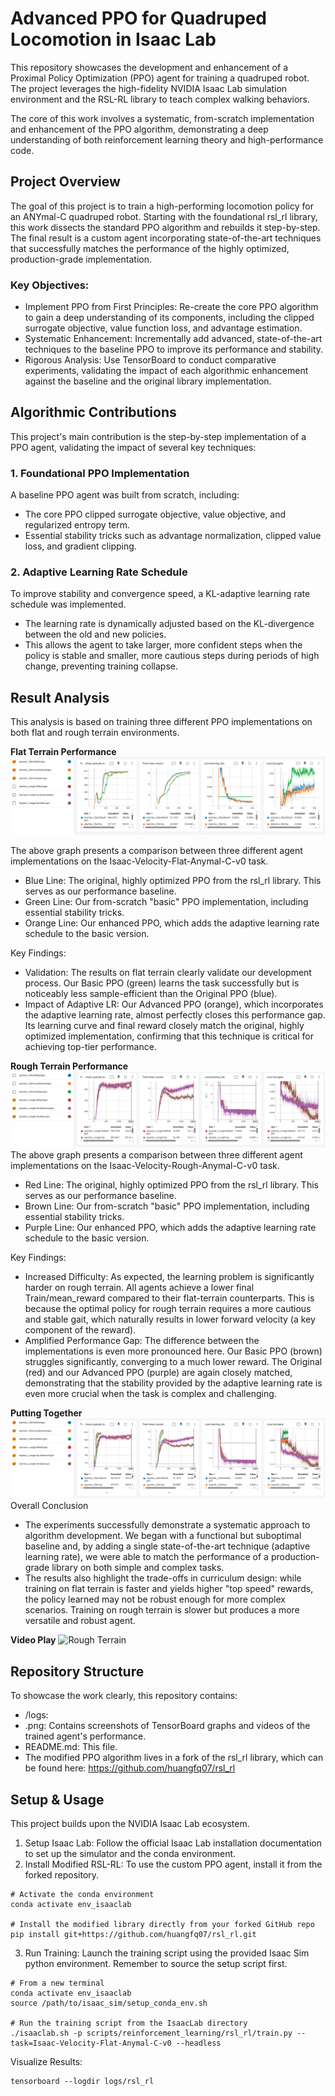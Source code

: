 # Advanced PPO for Quadruped Locomotion in Isaac Lab

This repository showcases the development and enhancement of a Proximal Policy Optimization (PPO) agent for training a quadruped robot. The project leverages the high-fidelity NVIDIA Isaac Lab simulation environment and the RSL-RL library to teach complex walking behaviors.

The core of this work involves a systematic, from-scratch implementation and enhancement of the PPO algorithm, demonstrating a deep understanding of both reinforcement learning theory and high-performance code.

## Project Overview
The goal of this project is to train a high-performing locomotion policy for an ANYmal-C quadruped robot. Starting with the foundational rsl_rl library, this work dissects the standard PPO algorithm and rebuilds it step-by-step. The final result is a custom agent incorporating state-of-the-art techniques that successfully matches the performance of the highly optimized, production-grade implementation.

### Key Objectives:
- Implement PPO from First Principles: Re-create the core PPO algorithm to gain a deep understanding of its components, including the clipped surrogate objective, value function loss, and advantage estimation.
- Systematic Enhancement: Incrementally add advanced, state-of-the-art techniques to the baseline PPO to improve its performance and stability.
- Rigorous Analysis: Use TensorBoard to conduct comparative experiments, validating the impact of each algorithmic enhancement against the baseline and the original library implementation.

## Algorithmic Contributions
This project's main contribution is the step-by-step implementation of a PPO agent, validating the impact of several key techniques:

### 1. Foundational PPO Implementation
A baseline PPO agent was built from scratch, including:
- The core PPO clipped surrogate objective, value objective, and regularized entropy term.
- Essential stability tricks such as advantage normalization, clipped value loss, and gradient clipping.

### 2. Adaptive Learning Rate Schedule
To improve stability and convergence speed, a KL-adaptive learning rate schedule was implemented.
- The learning rate is dynamically adjusted based on the KL-divergence between the old and new policies.
- This allows the agent to take larger, more confident steps when the policy is stable and smaller, more cautious steps during periods of high change, preventing training collapse.

## Result Analysis
This analysis is based on training three different PPO implementations on both flat and rough terrain environments.

**Flat Terrain Performance**
![Comparison Results under Flat Terrain](flat_terrain.png)

The above graph presents a comparison between three different agent implementations on the Isaac-Velocity-Flat-Anymal-C-v0 task.
- Blue Line: The original, highly optimized PPO from the rsl_rl library. This serves as our performance baseline.
- Green Line: Our from-scratch "basic" PPO implementation, including essential stability tricks.
- Orange Line: Our enhanced PPO, which adds the adaptive learning rate schedule to the basic version.

Key Findings:
- Validation: The results on flat terrain clearly validate our development process. Our Basic PPO (green) learns the task successfully but is noticeably less sample-efficient than the Original PPO (blue).
- Impact of Adaptive LR: Our Advanced PPO (orange), which incorporates the adaptive learning rate, almost perfectly closes this performance gap. Its learning curve and final reward closely match the original, highly optimized implementation, confirming that this technique is critical for achieving top-tier performance.

**Rough Terrain Performance**
![Comparison Results under Rough Terrain](rough_terrain.png)
The above graph presents a comparison between three different agent implementations on the Isaac-Velocity-Rough-Anymal-C-v0 task.
- Red Line: The original, highly optimized PPO from the rsl_rl library. This serves as our performance baseline.
- Brown Line: Our from-scratch "basic" PPO implementation, including essential stability tricks.
- Purple Line: Our enhanced PPO, which adds the adaptive learning rate schedule to the basic version.

Key Findings:
- Increased Difficulty: As expected, the learning problem is significantly harder on rough terrain. All agents achieve a lower final Train/mean_reward compared to their flat-terrain counterparts. This is because the optimal policy for rough terrain requires a more cautious and stable gait, which naturally results in lower forward velocity (a key component of the reward).
- Amplified Performance Gap: The difference between the implementations is even more pronounced here. Our Basic PPO (brown) struggles significantly, converging to a much lower reward. The Original (red) and our Advanced PPO (purple) are again closely matched, demonstrating that the stability provided by the adaptive learning rate is even more crucial when the task is complex and challenging.

**Putting Together**
![Comparison Results under Flat and Rough Terrains](together.png)
Overall Conclusion
- The experiments successfully demonstrate a systematic approach to algorithm development. We began with a functional but suboptimal baseline and, by adding a single state-of-the-art technique (adaptive learning rate), we were able to match the performance of a production-grade library on both simple and complex tasks.
- The results also highlight the trade-offs in curriculum design: while training on flat terrain is faster and yields higher "top speed" rewards, the policy learned may not be robust enough for more complex scenarios. Training on rough terrain is slower but produces a more versatile and robust agent.

**Video Play**
![Rough Terrain](rough_terrain.gif)
## Repository Structure
To showcase the work clearly, this repository contains:
- /logs: 
- .png: Contains screenshots of TensorBoard graphs and videos of the trained agent's performance.
- README.md: This file.
- The modified PPO algorithm lives in a fork of the rsl_rl library, which can be found here: https://github.com/huangfq07/rsl_rl

## Setup & Usage
This project builds upon the NVIDIA Isaac Lab ecosystem.
1. Setup Isaac Lab: Follow the official Isaac Lab installation documentation to set up the simulator and the conda environment.
2. Install Modified RSL-RL: To use the custom PPO agent, install it from the forked repository.
```
# Activate the conda environment
conda activate env_isaaclab

# Install the modified library directly from your forked GitHub repo
pip install git+https://github.com/huangfq07/rsl_rl.git
```
3. Run Training: Launch the training script using the provided Isaac Sim python environment. Remember to source the setup script first.
```
# From a new terminal
conda activate env_isaaclab
source /path/to/isaac_sim/setup_conda_env.sh

# Run the training script from the IsaacLab directory
./isaaclab.sh -p scripts/reinforcement_learning/rsl_rl/train.py --task=Isaac-Velocity-Flat-Anymal-C-v0 --headless
```
Visualize Results:
```
tensorboard --logdir logs/rsl_rl
```
